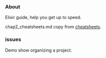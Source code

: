 
### About

Elixir guide, help you get up to speed.

chap2_cheatsheets.md copy from [cheatsheets](https://github.com/rstacruz/cheatsheets).

### issues

Demo show organizing a project.